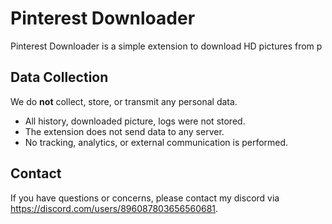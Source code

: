 # Pinterest Downloader

Pinterest Downloader is a simple extension to download HD pictures from p

## Data Collection

We do **not** collect, store, or transmit any personal data.

- All history, downloaded picture, logs were not stored.
- The extension does not send data to any server.
- No tracking, analytics, or external communication is performed.

## Contact

If you have questions or concerns, please contact my discord via https://discord.com/users/896087803656560681.
